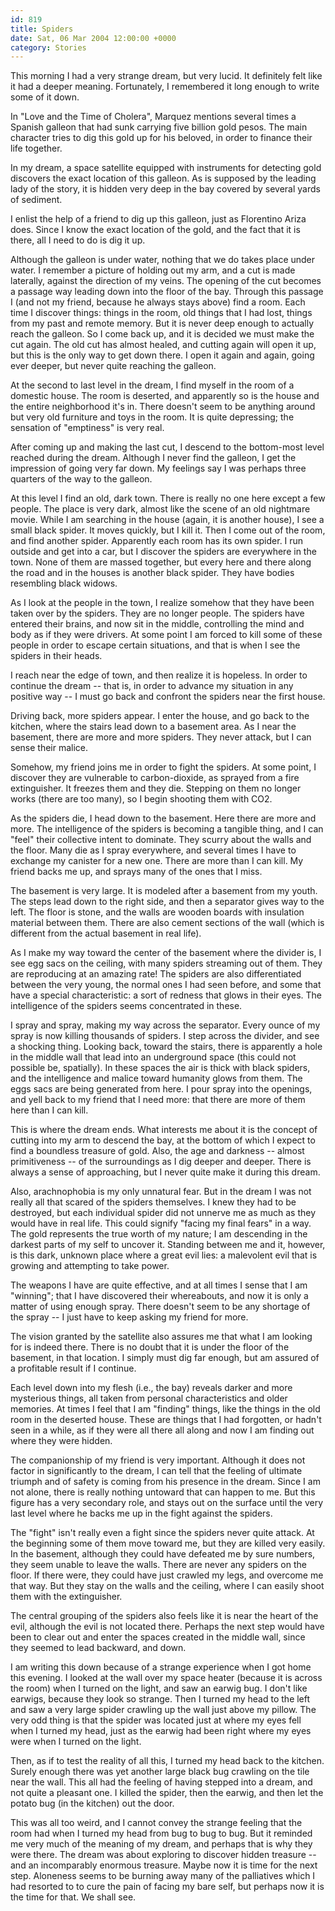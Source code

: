 ```yaml
---
id: 819
title: Spiders
date: Sat, 06 Mar 2004 12:00:00 +0000
category: Stories
---
```


This morning I had a very strange dream, but very lucid.  It definitely
felt like it had a deeper meaning.  Fortunately, I remembered it long
enough to write some of it down.

In "Love and the Time of Cholera", Marquez mentions several times a
Spanish galleon that had sunk carrying five billion gold pesos.  The
main character tries to dig this gold up for his beloved, in order to
finance their life together.

In my dream, a space satellite equipped with instruments for detecting
gold discovers the exact location of this galleon.  As is supposed by
the leading lady of the story, it is hidden very deep in the bay covered
by several yards of sediment.

I enlist the help of a friend to dig up this galleon, just as Florentino
Ariza does.  Since I know the exact location of the gold, and the fact
that it is there, all I need to do is dig it up.

Although the galleon is under water, nothing that we do takes place
under water.  I remember a picture of holding out my arm, and a cut is
made laterally, against the direction of my veins.  The opening of the
cut becomes a passage way leading down into the floor of the bay.
Through this passage I (and not my friend, because he always stays
above) find a room.  Each time I discover things: things in the room,
old things that I had lost, things from my past and remote memory.  But
it is never deep enough to actually reach the galleon.  So I come back
up, and it is decided we must make the cut again.  The old cut has
almost healed, and cutting again will open it up, but this is the only
way to get down there.  I open it again and again, going ever deeper,
but never quite reaching the galleon.

At the second to last level in the dream, I find myself in the room of a
domestic house.  The room is deserted, and apparently so is the house
and the entire neighborhood it's in.  There doesn't seem to be anything
around but very old furniture and toys in the room.  It is quite
depressing; the sensation of "emptiness" is very real.

After coming up and making the last cut, I descend to the bottom-most
level reached during the dream.  Although I never find the galleon, I
get the impression of going very far down.  My feelings say I was
perhaps three quarters of the way to the galleon.

At this level I find an old, dark town.  There is really no one here
except a few people.  The place is very dark, almost like the scene of
an old nightmare movie.  While I am searching in the house (again, it is
another house), I see a small black spider.  It moves quickly, but I
kill it.  Then I come out of the room, and find another spider.
Apparently each room has its own spider.  I run outside and get into a
car, but I discover the spiders are everywhere in the town.  None of
them are massed together, but every here and there along the road and in
the houses is another black spider.  They have bodies resembling black
widows.

As I look at the people in the town, I realize somehow that they have
been taken over by the spiders.  They are no longer people.  The spiders
have entered their brains, and now sit in the middle, controlling the
mind and body as if they were drivers.  At some point I am forced to
kill some of these people in order to escape certain situations, and
that is when I see the spiders in their heads.

I reach near the edge of town, and then realize it is hopeless.  In
order to continue the dream -- that is, in order to advance my situation
in any positive way -- I must go back and confront the spiders near the
first house.

Driving back, more spiders appear.  I enter the house, and go back to
the kitchen, where the stairs lead down to a basement area.  As I near
the basement, there are more and more spiders.  They never attack, but I
can sense their malice.

Somehow, my friend joins me in order to fight the spiders.  At some
point, I discover they are vulnerable to carbon-dioxide, as sprayed from
a fire extinguisher.  It freezes them and they die.  Stepping on them no
longer works (there are too many), so I begin shooting them with CO2.

As the spiders die, I head down to the basement.  Here there are more
and more.  The intelligence of the spiders is becoming a tangible thing,
and I can "feel" their collective intent to dominate.  They scurry about
the walls and the floor.  Many die as I spray everywhere, and several
times I have to exchange my canister for a new one.  There are more than
I can kill.  My friend backs me up, and sprays many of the ones that I
miss.

The basement is very large.  It is modeled after a basement from my
youth.  The steps lead down to the right side, and then a separator
gives way to the left.  The floor is stone, and the walls are wooden
boards with insulation material between them.  There are also cement
sections of the wall (which is different from the actual basement in
real life).

As I make my way toward the center of the basement where the divider is,
I see egg sacs on the ceiling, with many spiders streaming out of them.
They are reproducing at an amazing rate!  The spiders are also
differentiated between the very young, the normal ones I had seen
before, and some that have a special characteristic: a sort of redness
that glows in their eyes.  The intelligence of the spiders seems
concentrated in these.

I spray and spray, making my way across the separator.  Every ounce of
my spray is now killing thousands of spiders.  I step across the
divider, and see a shocking thing.  Looking back, toward the stairs,
there is apparently a hole in the middle wall that lead into an
underground space (this could not possible be, spatially).  In these
spaces the air is thick with black spiders, and the intelligence and
malice toward humanity glows from them.  The eggs sacs are being
generated from here.  I pour spray into the openings, and yell back to
my friend that I need more: that there are more of them here than I can
kill.

This is where the dream ends.  What interests me about it is the concept
of cutting into my arm to descend the bay, at the bottom of which I
expect to find a boundless treasure of gold.  Also, the age and darkness
-- almost primitiveness -- of the surroundings as I dig deeper and
deeper.  There is always a sense of approaching, but I never quite make
it during this dream.

Also, arachnophobia is my only unnatural fear.  But in the dream I was
not really all that scared of the spiders themselves.  I knew they had
to be destroyed, but each individual spider did not unnerve me as much
as they would have in real life.  This could signify "facing my final
fears" in a way.  The gold represents the true worth of my nature; I am
descending in the darkest parts of my self to uncover it.  Standing
between me and it, however, is this dark, unknown place where a great
evil lies: a malevolent evil that is growing and attempting to take
power.

The weapons I have are quite effective, and at all times I sense that I
am "winning"; that I have discovered their whereabouts, and now it is
only a matter of using enough spray.  There doesn't seem to be any
shortage of the spray -- I just have to keep asking my friend for more.

The vision granted by the satellite also assures me that what I am
looking for is indeed there.  There is no doubt that it is under the
floor of the basement, in that location.  I simply must dig far enough,
but am assured of a profitable result if I continue.

Each level down into my flesh (i.e., the bay) reveals darker and more
mysterious things, all taken from personal characteristics and older
memories.  At times I feel that I am "finding" things, like the things
in the old room in the deserted house.  These are things that I had
forgotten, or hadn't seen in a while, as if they were all there all
along and now I am finding out where they were hidden.

The companionship of my friend is very important.  Although it does not
factor in significantly to the dream, I can tell that the feeling of
ultimate triumph and of safety is coming from his presence in the dream.
Since I am not alone, there is really nothing untoward that can happen
to me.  But this figure has a very secondary role, and stays out on the
surface until the very last level where he backs me up in the fight
against the spiders.

The "fight" isn't really even a fight since the spiders never quite
attack.  At the beginning some of them move toward me, but they are
killed very easily.  In the basement, although they could have defeated
me by sure numbers, they seem unable to leave the walls.  There are
never any spiders on the floor.  If there were, they could have just
crawled my legs, and overcome me that way.  But they stay on the walls
and the ceiling, where I can easily shoot them with the extinguisher.

The central grouping of the spiders also feels like it is near the heart
of the evil, although the evil is not located there.  Perhaps the next
step would have been to clear out and enter the spaces created in the
middle wall, since they seemed to lead backward, and down.

I am writing this down because of a strange experience when I got home
this evening.  I looked at the wall over my space heater (because it is
across the room) when I turned on the light, and saw an earwig bug.  I
don't like earwigs, because they look so strange.  Then I turned my head
to the left and saw a very large spider crawling up the wall just above
my pillow.  The very odd thing is that the spider was located just at
where my eyes fell when I turned my head, just as the earwig had been
right where my eyes were when I turned on the light.

Then, as if to test the reality of all this, I turned my head back to
the kitchen.  Surely enough there was yet another large black bug
crawling on the tile near the wall.  This all had the feeling of having
stepped into a dream, and not quite a pleasant one.  I killed the
spider, then the earwig, and then let the potato bug (in the kitchen)
out the door.

This was all too weird, and I cannot convey the strange feeling that the
room had when I turned my head from bug to bug to bug.  But it reminded
me very much of the meaning of my dream, and perhaps that is why they
were there.  The dream was about exploring to discover hidden treasure
-- and an incomparably enormous treasure.  Maybe now it is time for the
next step.  Aloneness seems to be burning away many of the palliatives
which I had resorted to to cure the pain of facing my bare self, but
perhaps now it is the time for that.  We shall see.


